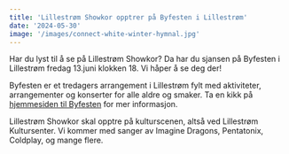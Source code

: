 ```yaml
---
title: 'Lillestrøm Showkor opptrer på Byfesten i Lillestrøm'
date: '2024-05-30'
image: '/images/connect-white-winter-hymnal.jpg'
---
```


Har du lyst til å se på Lillestrøm Showkor? Da har du sjansen på Byfesten i Lillestrøm fredag 13.juni klokken 18. Vi håper å se deg der!

Byfesten er et tredagers arrangement i Lillestrøm fylt med aktiviteter, arrangementer og konserter for alle aldre og smaker. Ta en kikk på [hjemmesiden til Byfesten](https://www.byfesten.no/) for mer informasjon.

Lillestrøm Showkor skal opptre på kulturscenen, altså ved Lillestrøm Kultursenter. Vi kommer med sanger av Imagine Dragons, Pentatonix, Coldplay, og mange flere.
